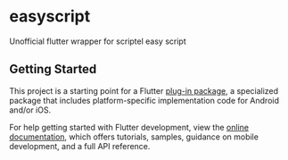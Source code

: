 # easyscript

Unofficial flutter wrapper for scriptel easy script

## Getting Started

This project is a starting point for a Flutter
[plug-in package](https://flutter.dev/developing-packages/), a specialized package that includes platform-specific
implementation code for
Android and/or iOS.

For help getting started with Flutter development, view the
[online documentation](https://flutter.dev/docs), which offers tutorials, samples, guidance on mobile development, and a
full API reference.

